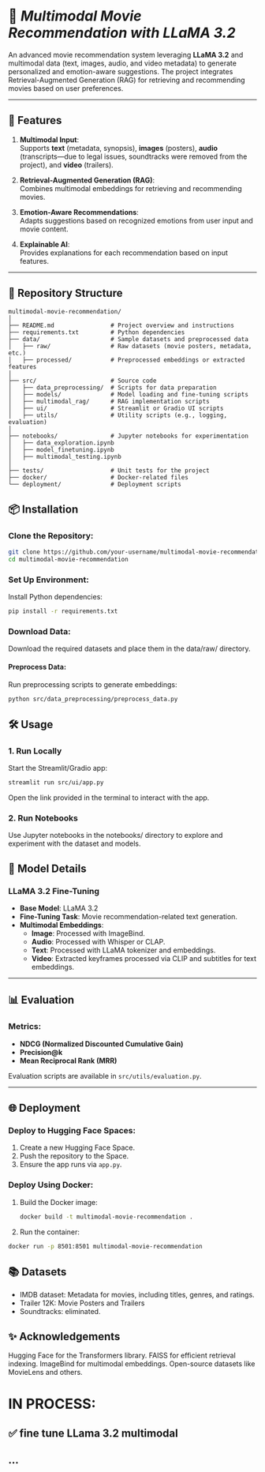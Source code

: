 # 🎥 ***Multimodal Movie Recommendation with LLaMA 3.2***

An advanced movie recommendation system leveraging **LLaMA 3.2** and multimodal data (text, images, audio, and video metadata) to generate personalized and emotion-aware suggestions. The project integrates Retrieval-Augmented Generation (RAG) for retrieving and recommending movies based on user preferences.

---

## 🚀 **Features**

1. **Multimodal Input**:  
   Supports **text** (metadata, synopsis), **images** (posters), **audio** (transcripts—due to legal issues, soundtracks were removed from the project), and **video** (trailers).

2. **Retrieval-Augmented Generation (RAG)**:  
   Combines multimodal embeddings for retrieving and recommending movies.

3. **Emotion-Aware Recommendations**:  
   Adapts suggestions based on recognized emotions from user input and movie content.

4. **Explainable AI**:  
   Provides explanations for each recommendation based on input features.

---

## 📁 **Repository Structure**

```plaintext
multimodal-movie-recommendation/
│
├── README.md                # Project overview and instructions
├── requirements.txt         # Python dependencies
├── data/                    # Sample datasets and preprocessed data
│   ├── raw/                 # Raw datasets (movie posters, metadata, etc.)
│   ├── processed/           # Preprocessed embeddings or extracted features
│
├── src/                     # Source code
│   ├── data_preprocessing/  # Scripts for data preparation
│   ├── models/              # Model loading and fine-tuning scripts
│   ├── multimodal_rag/      # RAG implementation scripts
│   ├── ui/                  # Streamlit or Gradio UI scripts
│   ├── utils/               # Utility scripts (e.g., logging, evaluation)
│
├── notebooks/               # Jupyter notebooks for experimentation
│   ├── data_exploration.ipynb
│   ├── model_finetuning.ipynb
│   ├── multimodal_testing.ipynb
│
├── tests/                   # Unit tests for the project
├── docker/                  # Docker-related files
└── deployment/              # Deployment scripts
```
## 📦 Installation

### Clone the Repository:
```bash
git clone https://github.com/your-username/multimodal-movie-recommendation.git
cd multimodal-movie-recommendation
```

### Set Up Environment:

Install Python dependencies:
```bash
pip install -r requirements.txt
```

### Download Data:

Download the required datasets and place them in the data/raw/ directory.
#### Preprocess Data:

Run preprocessing scripts to generate embeddings:
```bash
python src/data_preprocessing/preprocess_data.py
```
## 🛠 Usage
### 1. Run Locally
Start the Streamlit/Gradio app:
```bash
streamlit run src/ui/app.py
```
Open the link provided in the terminal to interact with the app.
### 2.  Run Notebooks
Use Jupyter notebooks in the notebooks/ directory to explore and experiment with the dataset and models.
## 🧠 Model Details

### LLaMA 3.2 Fine-Tuning
- **Base Model**: LLaMA 3.2
- **Fine-Tuning Task**: Movie recommendation-related text generation.
- **Multimodal Embeddings**:
  - **Image**: Processed with ImageBind.
  - **Audio**: Processed with Whisper or CLAP.
  - **Text**: Processed with LLaMA tokenizer and embeddings.
  - **Video**: Extracted keyframes processed via CLIP and subtitles for text embeddings.

---

## 📊 Evaluation

### Metrics:
- **NDCG (Normalized Discounted Cumulative Gain)**
- **Precision@k**
- **Mean Reciprocal Rank (MRR)**

Evaluation scripts are available in `src/utils/evaluation.py`.

---

## 🌐 Deployment

### Deploy to Hugging Face Spaces:
1. Create a new Hugging Face Space.
2. Push the repository to the Space.
3. Ensure the app runs via `app.py`.

### Deploy Using Docker:
1. Build the Docker image:
   ```bash
   docker build -t multimodal-movie-recommendation .
   ```
2. Run the container:
```bash
docker run -p 8501:8501 multimodal-movie-recommendation
```
## 📚 Datasets
- IMDB dataset: Metadata for movies, including titles, genres, and ratings.
- Trailer 12K: Movie Posters and Trailers
- Soundtracks: eliminated.

## ✨ Acknowledgements
Hugging Face for the Transformers library.
FAISS for efficient retrieval indexing.
ImageBind for multimodal embeddings.
Open-source datasets like MovieLens and others.



# IN PROCESS:
## ✅ fine tune LLama 3.2 multimodal
## ...
